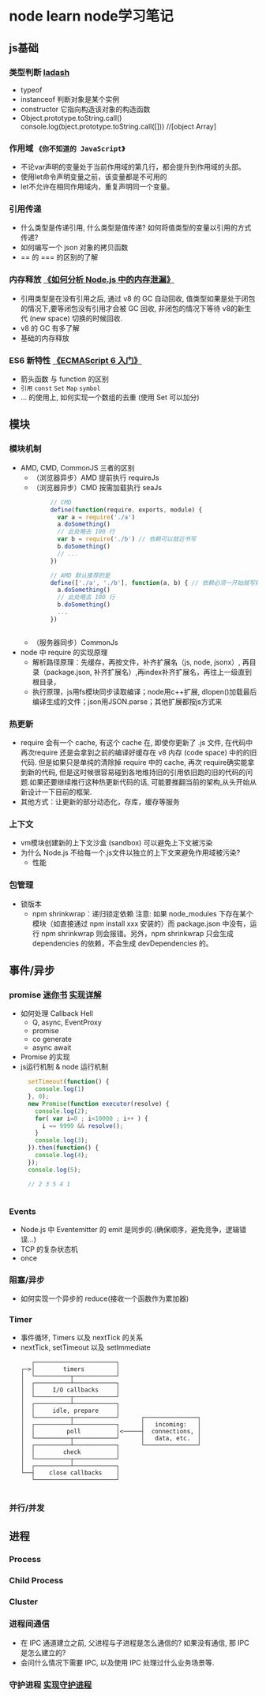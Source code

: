 # node learn node学习笔记

## js基础
### 类型判断 [ladash](https://github.com/zzzs/lodash)
   * typeof
   * instanceof 判断对象是某个实例
   * constructor 它指向构造该对象的构造函数
   * Object.prototype.toString.call() console.log(bject.prototype.toString.call([])) //[object Array]

### 作用域 `《你不知道的 JavaScript》`
   * 不论var声明的变量处于当前作用域的第几行，都会提升到作用域的头部。 
   * 使用let命令声明变量之前，该变量都是不可用的
   * let不允许在相同作用域内，重复声明同一个变量。
   
### 引用传递
   * 什么类型是传递引用, 什么类型是值传递? 如何将值类型的变量以引用的方式传递?
   * 如何编写一个 json 对象的拷贝函数
   * == 的 === 的区别的了解

### 内存释放 [《如何分析 Node.js 中的内存泄漏》](https://zhuanlan.zhihu.com/p/25736931)
   * 引用类型是在没有引用之后, 通过 v8 的 GC 自动回收, 值类型如果是处于闭包的情况下,要等闭包没有引用才会被 GC 回收, 非闭包的情况下等待 v8的新生代 (new space) 切换的时候回收.
   * v8 的 GC 有多了解
   * 基础的内存释放

### ES6 新特性 [《ECMAScript 6 入门》](http://es6.ruanyifeng.com/)
   * 箭头函数 与 function 的区别
   * `引用`  `const`  `Set` `Map` `symbol`
   * ... 的使用上, 如何实现一个数组的去重 (使用 Set 可以加分)

## 模块

### 模块机制
   * AMD, CMD, CommonJS 三者的区别
       - （浏览器异步）AMD 提前执行 requireJs
       - （浏览器异步）CMD 按需加载执行 seaJs
           ```javascript
                // CMD
                define(function(require, exports, module) {
                  var a = require('./a')
                  a.doSomething()
                  // 此处略去 100 行
                  var b = require('./b') // 依赖可以就近书写
                  b.doSomething()
                  // ... 
                })

                // AMD 默认推荐的是
                define(['./a', './b'], function(a, b) { // 依赖必须一开始就写好
                  a.doSomething()
                  // 此处略去 100 行
                  b.doSomething()
                  ...
                })
           ```
           ```
       - （服务器同步）CommonJs 
   * node 中 require 的实现原理
       - 解析路径原理：先缓存，再按文件，补齐扩展名（js, node, jsonx）, 再目录（package.json, 补齐扩展名）,再index补齐扩展名，再往上一级直到根目录，
       - 执行原理，js用fs模块同步读取编译；node用c++扩展, dlopen()加载最后编译生成的文件；json用JSON.parse；其他扩展都按js方式来

### 热更新
   * require 会有一个 cache, 有这个 cache 在, 即使你更新了 .js 文件, 在代码中再次require 还是会拿到之前的编译好缓存在 v8 内存 (code space) 中的的旧代码. 但是如果只是单纯的清除掉 require 中的 cache, 再次 require确实能拿到新的代码, 但是这时候很容易碰到各地维持旧的引用依旧跑的旧的代码的问题.如果还要继续推行这种热更新代码的话, 可能要推翻当前的架构,从头开始从新设计一下目前的框架.
   * 其他方式：让更新的部分动态化，存库，缓存等服务

### 上下文
   * vm模块创建新的上下文沙盒 (sandbox) 可以避免上下文被污染
   * 为什么 Node.js 不给每一个.js文件以独立的上下文来避免作用域被污染?
       - 性能

### 包管理
   * 锁版本
       - npm shrinkwrap：递归锁定依赖
注意: 如果 node_modules 下存在某个模块（如直接通过 npm install xxx 安装的）而 package.json 中没有，运行 npm shrinkwrap 则会报错。另外，npm shrinkwrap 只会生成 dependencies 的依赖，不会生成 devDependencies 的。

## 事件/异步

### promise [迷你书](http://liubin.org/promises-book/) [实现详解](https://zhuanlan.zhihu.com/p/25178630)
   * 如何处理 Callback Hell
     -  Q, async, EventProxy
     -  promise
     -  co generate
     -  async await
   * Promise 的实现
   * js运行机制 & node 运行机制
      ```javascript
        setTimeout(function() {
          console.log(1)
        }, 0);
        new Promise(function executor(resolve) {
          console.log(2);
          for( var i=0 ; i<10000 ; i++ ) {
            i == 9999 && resolve();
          }
          console.log(3);
        }).then(function() {
          console.log(4);
        });
        console.log(5);

        // 2 3 5 4 1
      ```
      ```

### Events
   * Node.js 中 Eventemitter 的 emit 是同步的.(确保顺序，避免竞争，逻辑错误...)
   * TCP 的复杂状态机
   * once

### 阻塞/异步
   * 如何实现一个异步的 reduce(接收一个函数作为累加器)

### Timer
   * 事件循环, Timers 以及 nextTick 的关系
   * nextTick, setTimeout 以及 setImmediate
      ```text
         ┌───────────────────────┐
      ┌─>│        timers         │
      │  └──────────┬────────────┘
      │  ┌──────────┴────────────┐
      │  │     I/O callbacks     │
      │  └──────────┬────────────┘
      │  ┌──────────┴────────────┐
      │  │     idle, prepare     │
      │  └──────────┬────────────┘      ┌───────────────┐
      │  ┌──────────┴────────────┐      │   incoming:   │
      │  │         poll          │<─────┤  connections, │
      │  └──────────┬────────────┘      │   data, etc.  │
      │  ┌──────────┴────────────┐      └───────────────┘
      │  │        check          │
      │  └──────────┬────────────┘
      │  ┌──────────┴────────────┐
      └──┤    close callbacks    │
         └───────────────────────┘
      ``` 
      ``` 

### 并行/并发

## 进程

### Process

### Child Process

### Cluster

### 进程间通信   
   * 在 IPC 通道建立之前, 父进程与子进程是怎么通信的? 如果没有通信, 那 IPC 是怎么建立的?
   * 会问什么情况下需要 IPC, 以及使用 IPC 处理过什么业务场景等.

### 守护进程 [实现守护进程](https://cnodejs.org/topic/57adfadf476898b472247eac)

